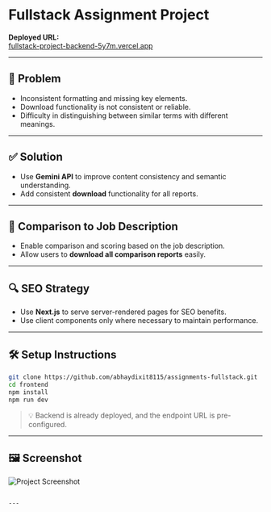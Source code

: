 # Fullstack Assignment Project

**Deployed URL:**  
[fullstack-project-backend-5y7m.vercel.app](https://fullstack-project-backend-5y7m.vercel.app)

---

## 🚨 Problem

- Inconsistent formatting and missing key elements.
- Download functionality is not consistent or reliable.
- Difficulty in distinguishing between similar terms with different meanings.

---

## ✅ Solution

- Use **Gemini API** to improve content consistency and semantic understanding.
- Add consistent **download** functionality for all reports.

---

## 🧠 Comparison to Job Description

- Enable comparison and scoring based on the job description.
- Allow users to **download all comparison reports** easily.

---

## 🔍 SEO Strategy

- Use **Next.js** to serve server-rendered pages for SEO benefits.
- Use client components only where necessary to maintain performance.

---

## 🛠️ Setup Instructions

```bash
git clone https://github.com/abhaydixit8115/assignments-fullstack.git
cd frontend
npm install
npm run dev
````

> 💡 Backend is already deployed, and the endpoint URL is pre-configured.

---

## 🖼️ Screenshot

![Project Screenshot](https://i.ibb.co/hJH0nhcN/screencapture-fullstack-project-backend-5y7m-vercel-app-2025-05-03-22-25-52.png)

```

---
